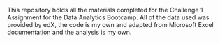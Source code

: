 This repository holds all the materials completed for the Challenge 1 Assignment for the Data Analytics Bootcamp. All of the data used was provided by edX, the code is my own and adapted from Microsoft Excel documentation and the analysis is my own.
